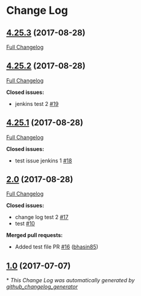 # Change Log

## [4.25.3](https://github.com/bhasin85/aodn/tree/4.25.3) (2017-08-28)
[Full Changelog](https://github.com/bhasin85/aodn/compare/4.25.2...4.25.3)

## [4.25.2](https://github.com/bhasin85/aodn/tree/4.25.2) (2017-08-28)
[Full Changelog](https://github.com/bhasin85/aodn/compare/4.25.1...4.25.2)

**Closed issues:**

- jenkins test 2 [\#19](https://github.com/bhasin85/aodn/issues/19)

## [4.25.1](https://github.com/bhasin85/aodn/tree/4.25.1) (2017-08-28)
[Full Changelog](https://github.com/bhasin85/aodn/compare/2.0...4.25.1)

**Closed issues:**

- test issue jenkins 1 [\#18](https://github.com/bhasin85/aodn/issues/18)

## [2.0](https://github.com/bhasin85/aodn/tree/2.0) (2017-08-28)
[Full Changelog](https://github.com/bhasin85/aodn/compare/1.0...2.0)

**Closed issues:**

- change log test 2 [\#17](https://github.com/bhasin85/aodn/issues/17)
- test [\#10](https://github.com/bhasin85/aodn/issues/10)

**Merged pull requests:**

- Added test file PR [\#16](https://github.com/bhasin85/aodn/pull/16) ([bhasin85](https://github.com/bhasin85))

## [1.0](https://github.com/bhasin85/aodn/tree/1.0) (2017-07-07)


\* *This Change Log was automatically generated by [github_changelog_generator](https://github.com/skywinder/Github-Changelog-Generator)*
